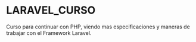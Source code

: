 # LARAVEL_CURSO
Curso para continuar con PHP, viendo mas especificaciones y maneras de trabajar con el Framework Laravel.
